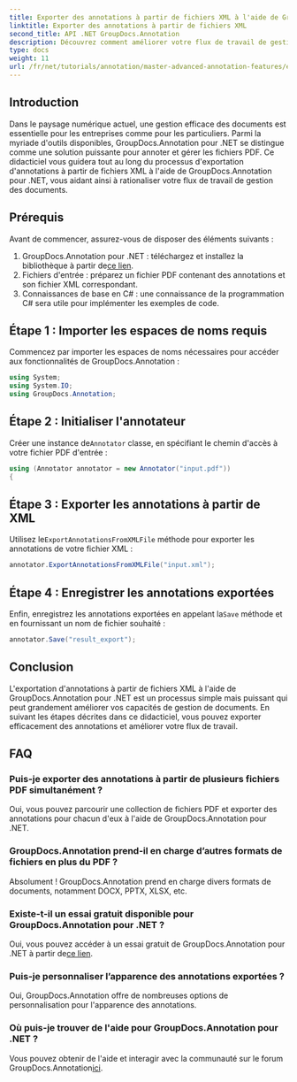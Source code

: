 ```yaml
---
title: Exporter des annotations à partir de fichiers XML à l'aide de GroupDocs.Annotation pour .NET
linktitle: Exporter des annotations à partir de fichiers XML
second_title: API .NET GroupDocs.Annotation
description: Découvrez comment améliorer votre flux de travail de gestion de documents en exportant des annotations à partir de fichiers XML avec GroupDocs.Annotation pour .NET. Ce didacticiel complet fournit des instructions étape par étape.
type: docs
weight: 11
url: /fr/net/tutorials/annotation/master-advanced-annotation-features/export-annotations-from-xml-file/
---
```

## Introduction

Dans le paysage numérique actuel, une gestion efficace des documents est essentielle pour les entreprises comme pour les particuliers. Parmi la myriade d'outils disponibles, GroupDocs.Annotation pour .NET se distingue comme une solution puissante pour annoter et gérer les fichiers PDF. Ce didacticiel vous guidera tout au long du processus d'exportation d'annotations à partir de fichiers XML à l'aide de GroupDocs.Annotation pour .NET, vous aidant ainsi à rationaliser votre flux de travail de gestion des documents.

## Prérequis

Avant de commencer, assurez-vous de disposer des éléments suivants :

1.  GroupDocs.Annotation pour .NET : téléchargez et installez la bibliothèque à partir de[ce lien](https://releases.groupdocs.com/annotation/net/).
2. Fichiers d'entrée : préparez un fichier PDF contenant des annotations et son fichier XML correspondant.
3. Connaissances de base en C# : une connaissance de la programmation C# sera utile pour implémenter les exemples de code.

## Étape 1 : Importer les espaces de noms requis

Commencez par importer les espaces de noms nécessaires pour accéder aux fonctionnalités de GroupDocs.Annotation :

```csharp
using System;
using System.IO;
using GroupDocs.Annotation;
```

## Étape 2 : Initialiser l'annotateur

 Créer une instance de`Annotator` classe, en spécifiant le chemin d'accès à votre fichier PDF d'entrée :

```csharp
using (Annotator annotator = new Annotator("input.pdf"))
{
```

## Étape 3 : Exporter les annotations à partir de XML

 Utilisez le`ExportAnnotationsFromXMLFile` méthode pour exporter les annotations de votre fichier XML :

```csharp
annotator.ExportAnnotationsFromXMLFile("input.xml");
```

## Étape 4 : Enregistrer les annotations exportées

 Enfin, enregistrez les annotations exportées en appelant la`Save` méthode et en fournissant un nom de fichier souhaité :

```csharp
annotator.Save("result_export");
```

## Conclusion

L'exportation d'annotations à partir de fichiers XML à l'aide de GroupDocs.Annotation pour .NET est un processus simple mais puissant qui peut grandement améliorer vos capacités de gestion de documents. En suivant les étapes décrites dans ce didacticiel, vous pouvez exporter efficacement des annotations et améliorer votre flux de travail.

## FAQ

### Puis-je exporter des annotations à partir de plusieurs fichiers PDF simultanément ?

Oui, vous pouvez parcourir une collection de fichiers PDF et exporter des annotations pour chacun d'eux à l'aide de GroupDocs.Annotation pour .NET.

### GroupDocs.Annotation prend-il en charge d’autres formats de fichiers en plus du PDF ?

Absolument ! GroupDocs.Annotation prend en charge divers formats de documents, notamment DOCX, PPTX, XLSX, etc.

### Existe-t-il un essai gratuit disponible pour GroupDocs.Annotation pour .NET ?

 Oui, vous pouvez accéder à un essai gratuit de GroupDocs.Annotation pour .NET à partir de[ce lien](https://releases.groupdocs.com/).

### Puis-je personnaliser l’apparence des annotations exportées ?

Oui, GroupDocs.Annotation offre de nombreuses options de personnalisation pour l'apparence des annotations.

### Où puis-je trouver de l'aide pour GroupDocs.Annotation pour .NET ?

 Vous pouvez obtenir de l'aide et interagir avec la communauté sur le forum GroupDocs.Annotation[ici](https://forum.groupdocs.com/c/annotation/10).